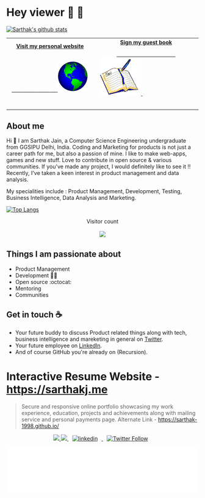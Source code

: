 
<!--
**sarthak-1998/sarthak-1998** is a ✨ _special_ ✨ repository because its `README.md` (this file) appears on your GitHub profile.

Here are some ideas to get you started:

- 🔭 I’m currently working on ...
- 🌱 I’m currently learning ...
- 👯 I’m looking to collaborate on ...
- 🤔 I’m looking for help with ...
- 💬 Ask me about ...
- 📫 How to reach me: ...
- 😄 Pronouns: ...
- ⚡ Fun fact: ...
-->

# Hey viewer :wave: 👋

 <p align="center"> 

[![Sarthak's github stats](https://github-readme-stats.vercel.app/api?username=sarthak-1998&show_icons=true)](https://github.com/sarthak-1998)

</p>


<!-- Social -->
<table width="100%">
<tr>
<td align="center">
<a href="https://www.sarthakj.me/">
<strong>Visit my personal website </strong>
<br />
<br />

<!-- Centering something has never been easy, has it? -->
<span>&nbsp;&nbsp;&nbsp;&nbsp;&nbsp;&nbsp;&nbsp;&nbsp;</span>
<span>&nbsp;&nbsp;&nbsp;&nbsp;&nbsp;&nbsp;&nbsp;&nbsp;</span>
<span>&nbsp;&nbsp;&nbsp;&nbsp;&nbsp;&nbsp;&nbsp;&nbsp;</span>
<span>&nbsp;&nbsp;&nbsp;&nbsp;</span>
<img alt="Globe" height="80" src="https://github.com/sarthak-1998/sarthak-1998/blob/master/Assets/globe.gif?raw=true">
</a>
<span>&nbsp;&nbsp;&nbsp;&nbsp;&nbsp;&nbsp;&nbsp;&nbsp;</span>
<span>&nbsp;&nbsp;&nbsp;&nbsp;&nbsp;&nbsp;&nbsp;&nbsp;</span>
<span>&nbsp;&nbsp;&nbsp;&nbsp;&nbsp;&nbsp;&nbsp;&nbsp;</span>
<span>&nbsp;&nbsp;&nbsp;&nbsp;&nbsp;&nbsp;&nbsp;&nbsp;</span>
</td>
<td align="center">
<a href="https://github.com/sarthak-1998/sarthak-1998/issues/new?assignees=sarthak-1998&labels=Guestbook+Entry&template=guestbook-entry.md&title=New+Entry+by+Name">
<strong>Sign my guest book</strong>
<br />

<span>&nbsp;&nbsp;&nbsp;&nbsp;&nbsp;&nbsp;&nbsp;&nbsp;</span>
<span>&nbsp;&nbsp;&nbsp;&nbsp;&nbsp;&nbsp;&nbsp;&nbsp;</span>
<span>&nbsp;&nbsp;&nbsp;&nbsp;&nbsp;&nbsp;&nbsp;</span> 
<span>&nbsp;&nbsp;&nbsp;&nbsp;&nbsp;&nbsp;&nbsp;</span> 
<span>&nbsp;&nbsp;&nbsp;&nbsp;&nbsp;&nbsp;&nbsp;</span> 
<img height="100" alt="Book" src="https://github.com/sarthak-1998/sarthak-1998/blob/master/Assets/book.gif?raw=true"> 
</a>
<span>&nbsp;&nbsp;&nbsp;&nbsp;&nbsp;&nbsp;&nbsp;&nbsp;</span>
<span>&nbsp;&nbsp;&nbsp;&nbsp;&nbsp;&nbsp;&nbsp;&nbsp;</span>
<span>&nbsp;&nbsp;&nbsp;&nbsp;&nbsp;&nbsp;&nbsp;&nbsp;</span>
<span>&nbsp;&nbsp;&nbsp;&nbsp;&nbsp;&nbsp;&nbsp;&nbsp;</span>
<span>&nbsp;&nbsp;&nbsp;&nbsp;&nbsp;&nbsp;&nbsp;&nbsp;</span>    
</td>
</tr>
</table>


## About me



Hi 👋 I am Sarthak Jain, a Computer Science Engineering undergraduate from GGSIPU Delhi, India. Coding and Marketing for products is not just a career path for me, but also a passion of mine. I like to make web-apps, games and new stuff. Love to contribute in open source & various communities. If you've made any project, I would definitely like to see it !! Recently, I've taken a keen interest in product management and data analysis.

My specialities include : Product Management, Development, Testing, Business Intelligence, Data Analysis and Marketing. 



<p align="center"> 

<!-- [![ReadMe Card](https://github-readme-stats.vercel.app/api/pin/?username=sarthak-1998&repo=sarthak-1998.github.io&show_owner=true)](https://github.com/sarthak-1998/sarthak-1998.github.io/) -->



[![Top Langs](https://github-readme-stats.vercel.app/api/top-langs/?username=sarthak-1998)](https://github.com/sarthak-1998)

</p>

<p align="center"> 
  Visitor count<br> <br>
  <img src="https://profile-counter.glitch.me/sarthak-1998/count.svg" />
</p>


## Things I am passionate about

- Product Management
- Development 👨‍💻
- Open source :octocat:
- Mentoring 
- Communities

## Get in touch :coffee:

- Your future buddy to discuss Product related things along with tech, business intelligence and mareketing in general on [Twitter](https://twitter.com/sarcastic_sark).
- Your future employee on [LinkedIn](https://www.linkedin.com/in/sarthak-jain24apr98/).
- And of course GitHub you're already on (Recursion).


# Interactive Resume Website - **https://sarthakj.me**

> Secure and responsive online portfolio showcasing my work experience, education, projects and achievements along with mailing service and personal payments page. 
 Alternate Link -   https://sarthak-1998.github.io/



                                            

<p align = "center">
  

  
   <a href="https://github.com/sarthak-1998/">
    <img src="https://img.shields.io/github/followers/sarthak-1998?label=Follow%20sarthak-1998&style=social"></img>
  </a>
  

  <a href="https://github.com/sarthak-1998/sarthak-1998.github.io/commits">
    <img src="https://img.shields.io/github/last-commit/sarthak-1998/sarthak-1998.github.io"></img>
  </a>

<a href="https://www.linkedin.com/in/sarthak-jain24apr98/" rel="nofollow noreferrer">
                <img style="padding-right: 10px;padding-left: 10px;" src="https://img.shields.io/badge/LinkedIn-Sarthak Jain-blue?style=social&logo=LinkedIn" alt="linkedin">
              </img>
              </a>

  <a href="https://twitter.com/intent/follow?original_referer=https%3A%2F%2Fpublish.twitter.com%2F&ref_src=twsrc%5Etfw&region=follow_link&screen_name=sarcastic_sark&tw_p=followbutton">
                <img style="padding-right: 10px;padding-left: 10px;" alt="Twitter Follow" src="https://img.shields.io/twitter/follow/sarcastic_sark?style=social">
              </img>
              </a>
</p >


<div align="center">

<img height="120" alt="Thanks for visiting me" width="100%" src= "https://github.com/sarthak-1998/sarthak-1998/blob/master/Assets/Thanks.svg" />
<br />


</div>
